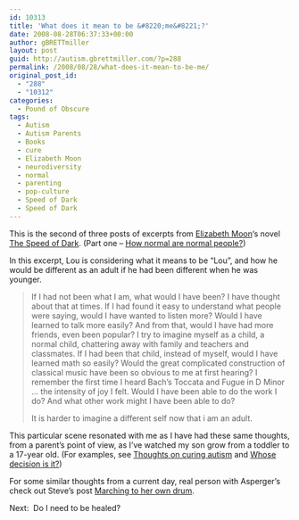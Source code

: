 ```yaml
---
id: 10313
title: 'What does it mean to be &#8220;me&#8221;?'
date: 2008-08-28T06:37:33+00:00
author: gBRETTmiller
layout: post
guid: http://autism.gbrettmiller.com/?p=288
permalink: /2008/08/28/what-does-it-mean-to-be-me/
original_post_id:
  - "288"
  - "10312"
categories:
  - Pound of Obscure
tags:
  - Autism
  - Autism Parents
  - Books
  - cure
  - Elizabeth Moon
  - neurodiversity
  - normal
  - parenting
  - pop-culture
  - Speed of Dark
  - Speed of Dark
---
```

This is the second of three posts of excerpts from [Elizabeth Moon](http://www.elizabethmoon.com/)&#8216;s novel [The Speed of Dark](http://www.speedofdark-thebook.com/). (Part one &#8211; [How normal are normal people?](http://autism.gbrettmiller.com/2008/08/how-normal-are-normal-peoplehow-normal-are-normal-people))

In this excerpt, Lou is considering what it means to be &#8220;Lou&#8221;, and how he would be different as an adult if he had been different when he was younger.

> If I had not been what I am, what would I have been? I have thought about that at times. If I had found it easy to understand what people were saying, would I have wanted to listen more? Would I have learned to talk more easily? And from that, would I have had more friends, even been popular? I try to imagine myself as a child, a normal child, chattering away with family and teachers and classmates. If I had been that child, instead of myself, would I have learned math so easily? Would the great complicated construction of classical music have been so obvious to me at first hearing? I remember the first time I heard Bach&#8217;s Toccata and Fugue in D Minor &#8230; the intensity of joy I felt. Would I have been able to do the work I do? And what other work might I have been able to do?
> 
> It is harder to imagine a different self now that i am an adult.

This particular scene resonated with me as I have had these same thoughts, from a parent&#8217;s point of view, as I&#8217;ve watched my son grow from a toddler to a 17-year old. (For examples, see [Thoughts on curing autism](http://autism.gbrettmiller.com/2005/04/thoughts-on-curing-autism/) and [Whose decision is it?](http://autism.gbrettmiller.com/2008/04/whose-decision-is-it/))

For some similar thoughts from a current day, real person with Asperger&#8217;s check out Steve&#8217;s post [Marching to her own drum](http://onedadsopinion.blogspot.com/2008/08/marching-to-her-own-drum.html).

Next:  Do I need to be healed?